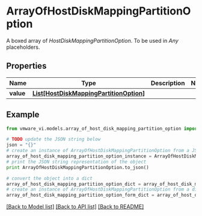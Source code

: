 # ArrayOfHostDiskMappingPartitionOption

A boxed array of *HostDiskMappingPartitionOption*. To be used in *Any* placeholders. 

## Properties
Name | Type | Description | Notes
------------ | ------------- | ------------- | -------------
**value** | [**List[HostDiskMappingPartitionOption]**](HostDiskMappingPartitionOption.md) |  | 

## Example

```python
from vmware_vi.models.array_of_host_disk_mapping_partition_option import ArrayOfHostDiskMappingPartitionOption

# TODO update the JSON string below
json = "{}"
# create an instance of ArrayOfHostDiskMappingPartitionOption from a JSON string
array_of_host_disk_mapping_partition_option_instance = ArrayOfHostDiskMappingPartitionOption.from_json(json)
# print the JSON string representation of the object
print ArrayOfHostDiskMappingPartitionOption.to_json()

# convert the object into a dict
array_of_host_disk_mapping_partition_option_dict = array_of_host_disk_mapping_partition_option_instance.to_dict()
# create an instance of ArrayOfHostDiskMappingPartitionOption from a dict
array_of_host_disk_mapping_partition_option_form_dict = array_of_host_disk_mapping_partition_option.from_dict(array_of_host_disk_mapping_partition_option_dict)
```
[[Back to Model list]](../README.md#documentation-for-models) [[Back to API list]](../README.md#documentation-for-api-endpoints) [[Back to README]](../README.md)


